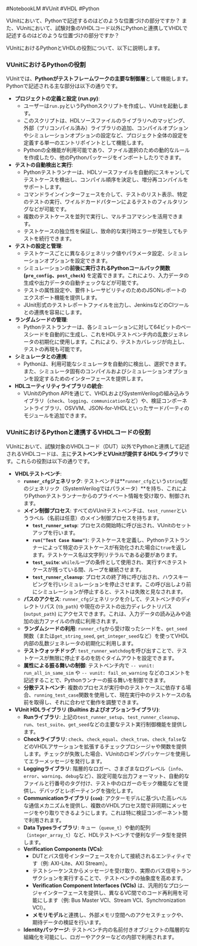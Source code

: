 #NotebookLM #VUnit #VHDL #Python 

VUnitにおいて、Pythonで記述するのはどのような位置づけの部分ですか？
また、VUnitにおいて、試験対象のVHDLコード以外にPythonと連携してVHDLで記述するのはどのような位置づけの部分ですか？

VUnitにおけるPythonとVHDLの役割について、以下に説明します。

### VUnitにおけるPythonの役割

VUnitでは、**Pythonがテストフレームワークの主要な制御層**として機能します。Pythonで記述される主な部分は以下の通りです。

*   **プロジェクトの定義と設定 (run.py)**:
    *   ユーザーは`run.py`というPythonスクリプトを作成し、VUnitを起動します。
    *   このスクリプトは、HDLソースファイルのライブラリへのマッピング、外部（プリコンパイル済み）ライブラリの追加、コンパイルオプションやシミュレーションオプションの設定など、プロジェクト全体の設定を定義する単一のエントリポイントとして機能します。
    *   Pythonの全機能が利用可能であり、ファイル選択のための動的なルールを作成したり、他のPythonパッケージをインポートしたりできます。
*   **テストの自動検出と実行**:
    *   Pythonテストランナーは、HDLソースファイルを自動的にスキャンしてテストケースを検出し、コンパイル順序を決定し、増分再コンパイルをサポートします。
    *   コマンドラインインターフェースを介して、テストのリスト表示、特定のテストの実行、ワイルドカードパターンによるテストのフィルタリングなどが可能です。
    *   複数のテストケースを並列で実行し、マルチコアマシンを活用できます。
    *   テストケースの独立性を保証し、致命的な実行時エラーが発生してもテストを続行できます。
*   **テストの設定と管理**:
    *   テストケースごとに異なるジェネリック値やパラメータ設定、シミュレーションオプションを設定できます。
    *   シミュレーションの**前後に実行されるPythonコールバック関数 (`pre_config`、`post_check`)** を定義できます。これにより、入力データの生成や出力データの自動チェックなどが可能です。
    *   テストの属性設定や、要件トレーサビリティのためのJSONレポートのエクスポート機能を提供します。
    *   JUnit形式のテストレポートファイルを出力し、JenkinsなどのCIツールとの連携を容易にします。
*   **ランダムシードの管理**:
    *   Pythonテストランナーは、各シミュレーションに対して64ビットのベースシードを自動的に生成し、これをHDLテストベンチ内の乱数ジェネレータの初期化に使用します。これにより、テストカバレッジが向上し、テストの再現も可能です。
*   **シミュレータとの連携**:
    *   Pythonは、利用可能なシミュレータを自動的に検出し、選択できます。また、シミュレータ固有のコンパイルおよびシミュレーションオプションを設定するためのインターフェースを提供します。
*   **HDLユーティリティライブラリの統合**:
    *   VUnitのPython APIを通じて、VHDLおよびSystemVerilogの組み込みライブラリ（`check`、`logging`、`communication`など）や、検証コンポーネントライブラリ、OSVVM、JSON-for-VHDLといったサードパーティのモジュールを追加できます。

### VUnitにおけるPythonと連携するVHDLコードの役割

VUnitにおいて、試験対象のVHDLコード（DUT）以外でPythonと連携して記述されるVHDLコードは、主に**テストベンチとVUnitが提供するHDLライブラリ**です。これらの役割は以下の通りです。

*   **VHDLテストベンチ**:
    *   **`runner_cfg`ジェネリック**: テストベンチは**`runner_cfg`という`string`型のジェネリック（SystemVerilogではパラメータ）**を持ち、これによりPythonテストランナーからのプライベート情報を受け取り、制御されます。
    *   **メイン制御プロセス**: すべてのVUnitテストベンチは、`test_runner`というラベル（名前は任意）のメイン制御プロセスを持ちます。
        *   **`test_runner_setup`**: プロセスの開始時に呼び出され、VUnitのセットアップを行います。
        *   **`run("Test Case Name")`**: テストケースを定義し、Pythonテストランナーによって特定のテストケースが有効化された場合に`true`を返します。テストケース名は文字列リテラルである必要があります。
        *   **`test_suite`**: `while`ループの条件として使用され、実行すべきテストケースが残っている間、ループを継続させます。
        *   **`test_runner_cleanup`**: プロセスの終了時に呼び出され、ハウスキーピングを行いシミュレーションを停止させます。この呼び出しより前にシミュレーションが停止すると、テストは失敗と見なされます。
    *   **パスのアクセス**: `runner_cfg`ジェネリックを介して、テストベンチのディレクトリパス (`tb_path`) や現在のテストの出力ディレクトリパス (`output_path`) にアクセスできます。これは、入力データの読み込みや追加の出力ファイルの作成に利用されます。
    *   **ランダムシードの利用**: `runner_cfg`から受け取ったシードを、`get_seed`関数（または`get_string_seed`, `get_integer_seed`など）を使ってVHDL内部の乱数ジェネレータの初期化に利用します。
    *   **テストウォッチドッグ**: `test_runner_watchdog`を呼び出すことで、テストケースが無限に停止するのを防ぐタイムアウトを設定できます。
    *   **属性による振る舞いの制御**: テストベンチ内で `-- vunit: run_all_in_same_sim` や `-- vunit: fail_on_warning` などのコメントを記述することで、Pythonランナーの振る舞いを制御できます。
    *   **分散テストベンチ**: 複数のプロセスが実行中のテストケースに依存する場合、`running_test_case`関数を使用して、現在実行中のテストケースの名前を取得し、それに合わせて動作を調整できます。
*   **VUnit HDLライブラリ (Builtins およびオプションライブラリ)**:
    *   **Runライブラリ**: 上記の`test_runner_setup`、`test_runner_cleanup`、`run`、`test_suite`、`get_seed`などの主要なテスト実行制御機能を提供します。
    *   **Checkライブラリ**: `check`、`check_equal`、`check_true`、`check_false`などのVHDLアサーションを拡張するチェックプロシージャや関数を提供します。チェックが失敗した場合、VUnitのロギングパッケージを使用してエラーメッセージを発行します。
    *   **Loggingライブラリ**: 階層的なロガー、さまざまなログレベル（`info`、`error`、`warning`、`debug`など）、設定可能な出力フォーマット、自動的なファイルと行番号のタグ付け、テスト中のロガーのモック機能などを提供し、デバッグとレポーティングを強化します。
    *   **Communicationライブラリ (`com`)**: アクターモデルに基づいた高レベルな通信メカニズムを提供し、複数のVHDLプロセス間で非同期にメッセージをやり取りできるようにします。これは特に検証コンポーネント間で利用されます。
    *   **Data Typesライブラリ**: キュー（`queue_t`）や動的配列（`integer_array_t`）など、HDLテストベンチで便利なデータ型を提供します。
    *   **Verification Components (VCs)**:
        *   DUTとバス信号インターフェースを介して接続されるエンティティです（例: AXI-Lite、AXI Stream）。
        *   テストシーケンスからメッセージを受け取り、実際のバス信号トランザクションを実行することで、テストベンチの抽象度を高めます。
        *   **Verification Component Interfaces (VCIs)** は、汎用的なプロシージャインターフェースを提供し、異なるVC間でのコード再利用を可能にします（例: Bus Master VCI、Stream VCI、Synchronization VCI）。
        *   **メモリモデル**と連携し、外部メモリ空間へのアクセスチェックや、期待データの検証を行います。
    *   **Identityパッケージ**: テストベンチ内の名前付きオブジェクトの階層的な組織化を可能にし、ロガーやアクターなどの内部で利用されます。
